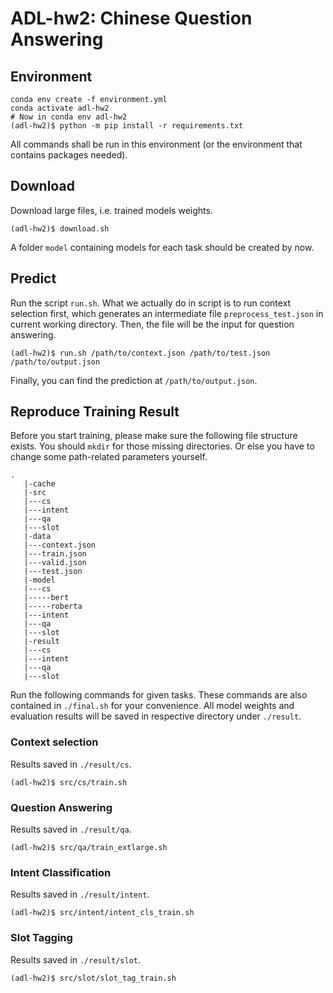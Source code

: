 # ADL-hw2: Chinese Question Answering
## Environment
```
conda env create -f environment.yml
conda activate adl-hw2
# Now in conda env adl-hw2
(adl-hw2)$ python -m pip install -r requirements.txt
```
All commands shall be run in this environment (or the environment that contains packages needed).
## Download
Download large files, i.e. trained models weights.
```
(adl-hw2)$ download.sh
```
A folder `model` containing models for each task should be created by now. 
## Predict
Run the script `run.sh`. What we actually do in script is to run context selection first, which generates an intermediate file `preprocess_test.json` in current working directory. Then, the file will be the input for question answering.
```
(adl-hw2)$ run.sh /path/to/context.json /path/to/test.json /path/to/output.json
```
Finally, you can find the prediction at `/path/to/output.json`.
## Reproduce Training Result
Before you start training, please make sure the following file structure exists. You should `mkdir` for those missing directories.  Or else you have to change some path-related parameters yourself.
```
.
   |-cache
   |-src
   |---cs
   |---intent
   |---qa
   |---slot
   |-data
   |---context.json
   |---train.json
   |---valid.json
   |---test.json
   |-model
   |---cs
   |-----bert
   |-----roberta
   |---intent
   |---qa
   |---slot
   |-result
   |---cs
   |---intent
   |---qa
   |---slot
```
Run the following commands for given tasks. These commands are also contained in `./final.sh` for your convenience.
All model weights and evaluation results will be saved in respective directory under `./result`.
### Context selection
Results saved in `./result/cs`.
```
(adl-hw2)$ src/cs/train.sh
```

### Question Answering
Results saved in `./result/qa`.
```
(adl-hw2)$ src/qa/train_extlarge.sh
```
### Intent Classification
Results saved in `./result/intent`.
```
(adl-hw2)$ src/intent/intent_cls_train.sh
```
### Slot Tagging
Results saved in `./result/slot`.
```
(adl-hw2)$ src/slot/slot_tag_train.sh
```